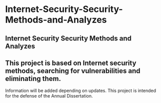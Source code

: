 # Internet-Security-Security-Methods-and-Analyzes
## Internet Security Security Methods and Analyzes
## This project is based on Internet security methods, searching for vulnerabilities and eliminating them.
Information will be added depending on updates.
This project is intended for the defense of the Annual Dissertation.
